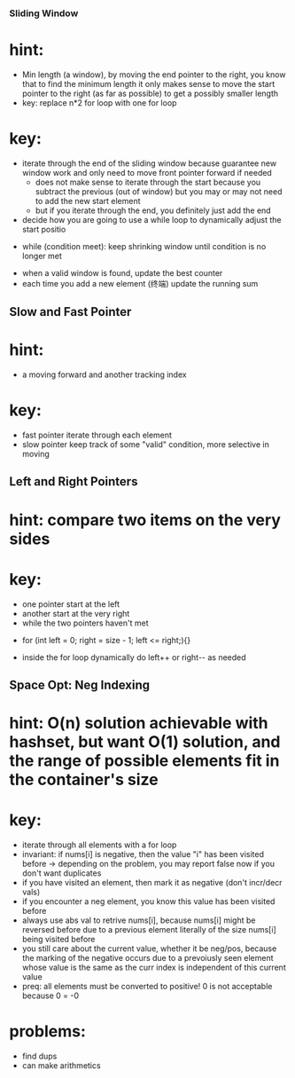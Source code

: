 ### Sliding Window
# hint:
  + Min length (a window), by moving the end pointer to the right, you know that to find the minimum length it only makes sense to move the start pointer to the right (as far as possible) to get a possibly smaller length
  + key: replace n*2 for loop with one for loop
# key: 
  + iterate through the end of the sliding window because guarantee new window work and only need to move front pointer forward if needed
    + does not make sense to iterate through the start because you subtract the previous (out of window) but you may or may not need to add the new
start element
    - but if you iterate through the end, you definitely just add the end
  + decide how you are going to use a while loop to dynamically adjust the start positio
  - while (condition meet): keep shrinking window until condition is no longer met
  + when a valid window is found, update the best counter
  + each time you add a new element (终端) update the running sum


## Slow and Fast Pointer
# hint:
  * a moving forward and another tracking index
# key:
  + fast pointer iterate through each element
  + slow pointer keep track of some "valid" condition, more selective in moving
  

## Left and Right Pointers
# hint: compare two items on the very sides
# key:
  + one pointer start at the left
  + another start at the very right
  + while the two pointers haven't met 
  - for (int left = 0; right = size - 1; left <= right;){}
  + inside the for loop dynamically do left++ or right-- as needed
 

## Space Opt: Neg Indexing
# hint: O(n) solution achievable with hashset, but want O(1) solution, and the range of possible elements fit in the container's size
# key:
  * iterate through all elements with a for loop
  * invariant: if nums[i] is negative, then the value "i" has been visited before -> depending on the problem, you may report false now if you don't want duplicates
  * if you have visited an element, then mark it as negative (don't incr/decr vals)
  * if you encounter a neg element, you know this value has been visited before
  * always use abs val to retrive nums[i], because nums[i] might be reversed before due to a previous element literally of the size nums[i] being visited before 
  * you still care about the current value, whether it be neg/pos, because the marking of the negative occurs due to a prevoiusly seen element whose value is the same as the curr index is independent of this current value
  * preq: all elements must be converted to positive! 0 is not acceptable because 0 = -0
# problems:
  * find dups
  * can make arithmetics
  
